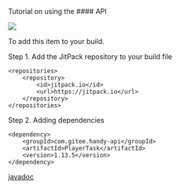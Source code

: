 Tutorial on using the #### API

[![](https://jitpack.io/v/com.gitee.handy-api/PlayerTask.svg)](https://jitpack.io/#com.gitee.handy-api/PlayerTask)

To add this item to your build.

Step 1. Add the JitPack repository to your build file
```
<repositories>
    <repository>
        <id>jitpack.io</id>
        <url>https://jitpack.io</url>
    </repository>
</repositories>
```
Step 2. Adding dependencies
```
<dependency>
    <groupId>com.gitee.handy-api</groupId>
    <artifactId>PlayerTask</artifactId>
    <version>1.13.5</version>
</dependency>
```

[javadoc](https://handy-api.gitee.io/playertask/)
